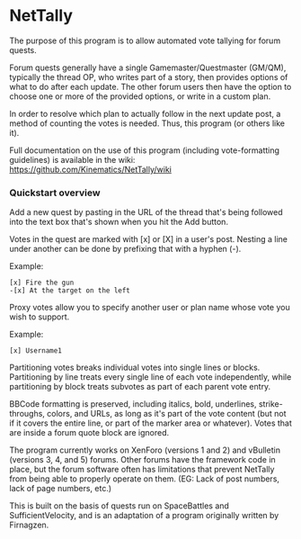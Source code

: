 ﻿# NetTally
The purpose of this program is to allow automated vote tallying for forum quests.

Forum quests generally have a single Gamemaster/Questmaster (GM/QM), typically the thread OP, who writes part of a story, then provides options of what to do after each update.  The other forum users then have the option to choose one or more of the provided options, or write in a custom plan.

In order to resolve which plan to actually follow in the next update post, a method of counting the votes is needed. Thus, this program (or others like it).

Full documentation on the use of this program (including vote-formatting guidelines) is available in the wiki: https://github.com/Kinematics/NetTally/wiki

### Quickstart overview

Add a new quest by pasting in the URL of the thread that's being followed into the text box that's shown when you hit the Add button.

Votes in the quest are marked with [x] or [X] in a user's post.  Nesting a line under another can be done by prefixing that with a hyphen (-).

Example:
```
[x] Fire the gun
-[x] At the target on the left
```

Proxy votes allow you to specify another user or plan name whose vote you wish to support.

Example:
```
[x] Username1
```

Partitioning votes breaks individual votes into single lines or blocks.  Partitioning by line treats every single line of each vote independently, while partitioning by block treats subvotes as part of each parent vote entry.

BBCode formatting is preserved, including italics, bold, underlines, strike-throughs, colors, and URLs, as long as it's part of the vote content (but not if it covers the entire line, or part of the marker area or whatever).  Votes that are inside a forum quote block are ignored.

The program currently works on XenForo (versions 1 and 2) and vBulletin (versions 3, 4, and 5) forums.  Other forums have the framework code in place, but the forum software often has limitations that prevent NetTally from being able to properly operate on them. (EG: Lack of post numbers, lack of page numbers, etc.)

This is built on the basis of quests run on SpaceBattles and SufficientVelocity, and is an adaptation of a program originally written by Firnagzen.

